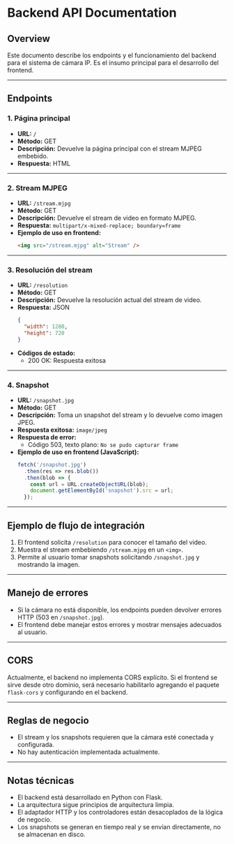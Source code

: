 
# Backend API Documentation

## Overview
Este documento describe los endpoints y el funcionamiento del backend para el sistema de cámara IP. Es el insumo principal para el desarrollo del frontend.

---

## Endpoints

### 1. Página principal
- **URL:** `/`
- **Método:** GET
- **Descripción:** Devuelve la página principal con el stream MJPEG embebido.
- **Respuesta:** HTML

---

### 2. Stream MJPEG
- **URL:** `/stream.mjpg`
- **Método:** GET
- **Descripción:** Devuelve el stream de video en formato MJPEG.
- **Respuesta:** `multipart/x-mixed-replace; boundary=frame`
- **Ejemplo de uso en frontend:**
  ```html
  <img src="/stream.mjpg" alt="Stream" />
  ```

---

### 3. Resolución del stream
- **URL:** `/resolution`
- **Método:** GET
- **Descripción:** Devuelve la resolución actual del stream de video.
- **Respuesta:** JSON
  ```json
  {
    "width": 1280,
    "height": 720
  }
  ```
- **Códigos de estado:**
  - 200 OK: Respuesta exitosa

---

### 4. Snapshot
- **URL:** `/snapshot.jpg`
- **Método:** GET
- **Descripción:** Toma un snapshot del stream y lo devuelve como imagen JPEG.
- **Respuesta exitosa:** `image/jpeg`
- **Respuesta de error:**
  - Código 503, texto plano: `No se pudo capturar frame`
- **Ejemplo de uso en frontend (JavaScript):**
  ```js
  fetch('/snapshot.jpg')
    .then(res => res.blob())
    .then(blob => {
      const url = URL.createObjectURL(blob);
      document.getElementById('snapshot').src = url;
    });
  ```

---

## Ejemplo de flujo de integración
1. El frontend solicita `/resolution` para conocer el tamaño del video.
2. Muestra el stream embebiendo `/stream.mjpg` en un `<img>`.
3. Permite al usuario tomar snapshots solicitando `/snapshot.jpg` y mostrando la imagen.

---

## Manejo de errores
- Si la cámara no está disponible, los endpoints pueden devolver errores HTTP (503 en `/snapshot.jpg`).
- El frontend debe manejar estos errores y mostrar mensajes adecuados al usuario.

---

## CORS
Actualmente, el backend no implementa CORS explícito. Si el frontend se sirve desde otro dominio, será necesario habilitarlo agregando el paquete `flask-cors` y configurando en el backend.

---

## Reglas de negocio
- El stream y los snapshots requieren que la cámara esté conectada y configurada.
- No hay autenticación implementada actualmente.

---

## Notas técnicas
- El backend está desarrollado en Python con Flask.
- La arquitectura sigue principios de arquitectura limpia.
- El adaptador HTTP y los controladores están desacoplados de la lógica de negocio.
- Los snapshots se generan en tiempo real y se envían directamente, no se almacenan en disco.
